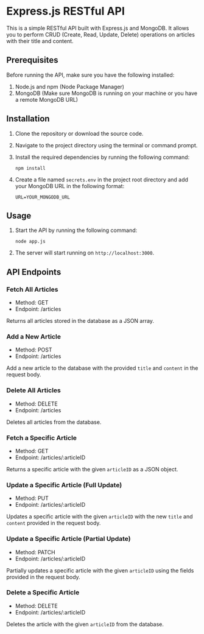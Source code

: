 # Express.js RESTful API

This is a simple RESTful API built with Express.js and MongoDB. It allows you to perform CRUD (Create, Read, Update, Delete) operations on articles with their title and content.

## Prerequisites

Before running the API, make sure you have the following installed:

1. Node.js and npm (Node Package Manager)
2. MongoDB (Make sure MongoDB is running on your machine or you have a remote MongoDB URL)

## Installation

1. Clone the repository or download the source code.
2. Navigate to the project directory using the terminal or command prompt.
3. Install the required dependencies by running the following command:

      ```npm install```

4. Create a file named `secrets.env` in the project root directory and add your MongoDB URL in the following format:

    ```URL=YOUR_MONGODB_URL```

   
## Usage

1. Start the API by running the following command:

    ```node app.js```


2. The server will start running on `http://localhost:3000`.

## API Endpoints

### Fetch All Articles

- Method: GET
- Endpoint: /articles

Returns all articles stored in the database as a JSON array.

### Add a New Article

- Method: POST
- Endpoint: /articles

Add a new article to the database with the provided `title` and `content` in the request body.

### Delete All Articles

- Method: DELETE
- Endpoint: /articles

Deletes all articles from the database.

### Fetch a Specific Article

- Method: GET
- Endpoint: /articles/:articleID

Returns a specific article with the given `articleID` as a JSON object.

### Update a Specific Article (Full Update)

- Method: PUT
- Endpoint: /articles/:articleID

Updates a specific article with the given `articleID` with the new `title` and `content` provided in the request body.

### Update a Specific Article (Partial Update)

- Method: PATCH
- Endpoint: /articles/:articleID

Partially updates a specific article with the given `articleID` using the fields provided in the request body.

### Delete a Specific Article

- Method: DELETE
- Endpoint: /articles/:articleID

Deletes the article with the given `articleID` from the database.

